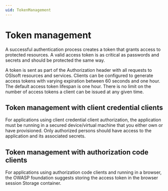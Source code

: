 ```yaml
---
uid: TokenManagement
---
```


# Token management

A successful authentication process creates a token that grants access to protected resources. A valid access token is as critical as passwords and secrets and should be protected the same way.

A token is sent as part of the Authorization header with all requests to OSIsoft resources and services. Clients can be configured to generate access tokens with varying expiration between 60 seconds and one hour. The default access token lifespan is one hour. There is no limit on the number of access tokens a client can be issued at any given time. <!--Angela Flores 6/23/21 Why mention the predefined fields in the token if there is no further explanation of them?-->

## Token management with client credential clients

For applications using client credential client authorization, the application must be running in a secured device/virtual machine that you either own or have provisioned. Only authorized persons should have access to the application and its associated secrets.

## Token management with authorization code clients

For applications using authorization code clients and running in a browser, the OWASP foundation suggests storing the access token in the browser session Storage container.<!--Angela Flores 6/23/21 What is The OWASP foundation?-->
